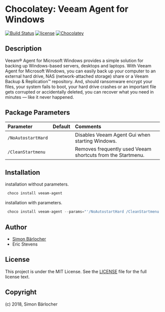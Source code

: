 # Chocolatey: Veeam Agent for Windows

[![Build Status](https://ci.appveyor.com/api/projects/status/github/sbaerlocher/chocolatey-veeam-agent?svg=true)](https://ci.appveyor.com/project/sbaerlocher/chocolatey-veeam-agent) [![license](https://img.shields.io/github/license/mashape/apistatus.svg)](https://sbaerlo.ch/licence) [![Chocolatey](http://img.shields.io/badge/chocolatey-veeam--vgent-blue.svg)](https://chocolatey.org/packages/veeam-agent)

## Description

Veeam® Agent for Microsoft Windows provides a simple solution for backing up Windows-based servers, desktops and laptops. With Veeam Agent for Microsoft Windows, you can easily back up your computer to an external hard drive, NAS (network-attached storage) share or a Veeam Backup & Replication™ repository. And, should ransomware encrypt your files, your system fails to boot, your hard drive crashes or an important file gets corrupted or accidentally deleted, you can recover what you need in minutes — like it never happened.

## Package Parameters

| Parameter            | Default     | Comments                                   |
| :---                 | :---        | :---                                       |
| `/NoAutostartHard` | | Disables Veeam Agent Gui when starting Windows. |
| `/CleanStartmenu` | | Removes frequently used Veeam shortcuts from the Startmenu. |

## Installation

installation without parameters.

```powershell
 choco install veeam-agent
```

installation with parameters.

```powershell
 choco install veeam-agent --params="'/NoAutostartHard /CleanStartmenu'"
```

## Author

* [Simon Bärlocher](https://sbaerlocher.ch)
* Eric Stevens

## License

This project is under the MIT License. See the [LICENSE](https://sbaerlo.ch/licence) file for the full license text.

## Copyright

(c) 2018, Simon Bärlocher
